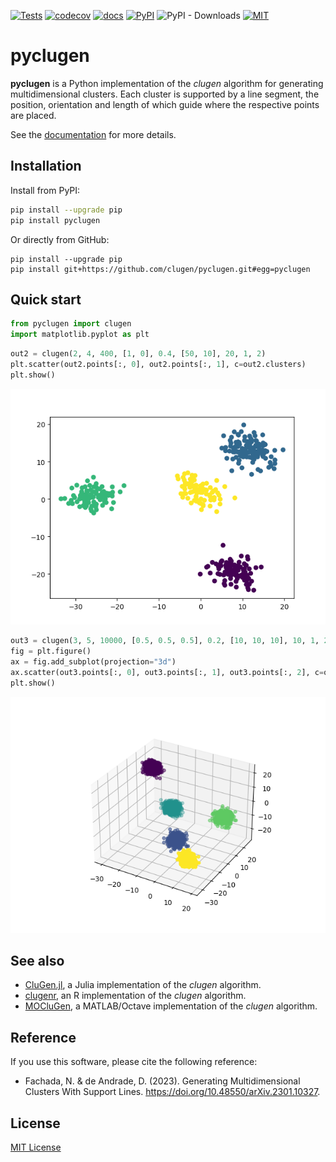 [![Tests](https://github.com/clugen/pyclugen/actions/workflows/tests.yml/badge.svg)](https://github.com/clugen/pyclugen/actions/workflows/tests.yml)
[![codecov](https://codecov.io/gh/clugen/pyclugen/branch/main/graph/badge.svg?token=3K5ZN35AJ5)](https://codecov.io/gh/clugen/pyclugen)
[![docs](https://img.shields.io/badge/docs-click_here-blue.svg)](https://clugen.github.io/pyclugen/)
[![PyPI](https://img.shields.io/pypi/v/pyclugen)](https://pypi.org/project/pyclugen/)
![PyPI - Downloads](https://img.shields.io/pypi/dm/pyclugen?color=blueviolet)
[![MIT](https://img.shields.io/badge/license-MIT-yellowgreen.svg)](https://tldrlegal.com/license/mit-license)

# pyclugen

**pyclugen** is a Python implementation of the *clugen* algorithm for
generating multidimensional clusters. Each cluster is supported by a line
segment, the position, orientation and length of which guide where the
respective points are placed.

See the [documentation](https://clugen.github.io/pyclugen/) for more details.

## Installation

Install from PyPI:

```sh
pip install --upgrade pip
pip install pyclugen
```

Or directly from GitHub:

```text
pip install --upgrade pip
pip install git+https://github.com/clugen/pyclugen.git#egg=pyclugen
```

## Quick start

```python
from pyclugen import clugen
import matplotlib.pyplot as plt
```

```python
out2 = clugen(2, 4, 400, [1, 0], 0.4, [50, 10], 20, 1, 2)
plt.scatter(out2.points[:, 0], out2.points[:, 1], c=out2.clusters)
plt.show()
```

![2D example.](https://github.com/clugen/.github/blob/main/images/example2d_python.png?raw=true)

```python
out3 = clugen(3, 5, 10000, [0.5, 0.5, 0.5], 0.2, [10, 10, 10], 10, 1, 2)
fig = plt.figure()
ax = fig.add_subplot(projection="3d")
ax.scatter(out3.points[:, 0], out3.points[:, 1], out3.points[:, 2], c=out3.clusters)
plt.show()
```

![3D example.](https://github.com/clugen/.github/blob/main/images/example3d_python.png?raw=true)

## See also

* [CluGen.jl](https://github.com/clugen/CluGen.jl/), a Julia implementation of
  the *clugen* algorithm.
* [clugenr](https://github.com/clugen/clugenr/), an R implementation
  of the *clugen* algorithm.
* [MOCluGen](https://github.com/clugen/MOCluGen/), a MATLAB/Octave
  implementation of the *clugen* algorithm.

## Reference

If you use this software, please cite the following reference:

* Fachada, N. & de Andrade, D. (2023). Generating Multidimensional Clusters With
  Support Lines. <https://doi.org/10.48550/arXiv.2301.10327>.

## License

[MIT License](LICENSE.txt)
